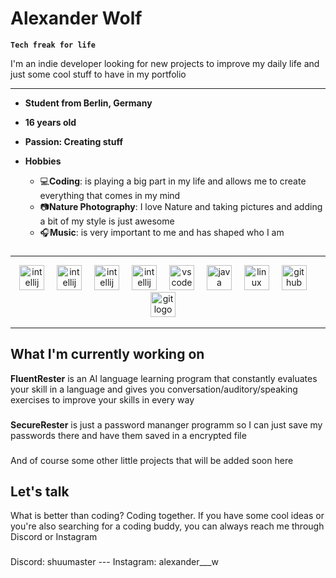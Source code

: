 # Alexander Wolf

**`Tech freak for life`**

I'm an indie developer looking for new projects to improve my daily life and just some cool stuff to have in my portfolio

---
- **Student from Berlin, Germany**
- **16 years old**
- **Passion: Creating stuff**

- **Hobbies**

  - 💻**Coding**: is playing a big part in my life and allows me to create everything that comes in my mind
  - 📷**Nature Photography**: I love Nature and taking pictures and adding a bit of my style is just awesome
  - 🎧**Music**: is very important to me and has shaped who I am

###
<hr>

<div align="center">
  <img src="https://cdn.jsdelivr.net/gh/devicons/devicon@latest/icons/pycharm/pycharm-original.svg" height="40" alt="intellij logo"  />
  <img width="12" />
  <img src="https://cdn.jsdelivr.net/gh/devicons/devicon@latest/icons/python/python-original.svg" height="40" alt="intellij logo"  />
  <img width="12" />
  <img src="https://cdn.jsdelivr.net/gh/devicons/devicon@latest/icons/raspberrypi/raspberrypi-original.svg" height="40" alt="intellij logo"  />
  <img width="12"/> 
  <img src="https://cdn.jsdelivr.net/gh/devicons/devicon/icons/intellij/intellij-original.svg" height="40" alt="intellij logo"  />
  <img width="12" />
  <img src="https://cdn.jsdelivr.net/gh/devicons/devicon/icons/vscode/vscode-original.svg" height="40" alt="vscode logo"  />
  <img width="12" />
  <img src="https://cdn.jsdelivr.net/gh/devicons/devicon@latest/icons/csharp/csharp-original.svg" height="40" alt="java logo"  />
  <img width="12"/>
  <img src="https://cdn.jsdelivr.net/gh/devicons/devicon/icons/linux/linux-original.svg" height="40" alt="linux logo"  />
  <img width="12" />
  <img src="https://cdn.jsdelivr.net/gh/devicons/devicon/icons/github/github-original.svg" height="40" alt="github logo"  />
  <img width="12" />
  <img src="https://cdn.jsdelivr.net/gh/devicons/devicon/icons/git/git-original.svg" height="40" alt="git logo"  />
  <img width="12" />
</div>
<hr>

###

<h2>What I'm currently working on</h2>

**FluentRester** is an AI language learning program that constantly evaluates your skill in a language and gives you conversation/auditory/speaking exercises to improve your skills in every way
###
**SecureRester** is just a password mananger programm so I can just save my passwords there and have them saved in a encrypted file

###
And of course some other little projects that will be added soon here


<h2>Let's talk</h2>
What is better than coding? Coding together. If you have some cool ideas or you're also searching for a coding buddy, you can always reach me through Discord or Instagram

###

Discord: shuumaster --- Instagram: alexander___w

